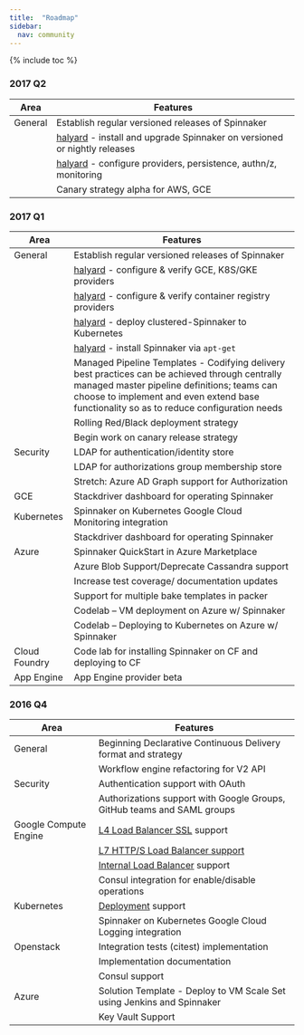 ```yaml
---
title:  "Roadmap"
sidebar:
  nav: community
---
```


{% include toc %}

### 2017 Q2

| Area | Features |
|---|---|
| General | Establish regular versioned releases of Spinnaker |
| | [halyard](https://github.com/spinnaker/halyard) - install and upgrade Spinnaker on versioned or nightly releases |
| | [halyard](https://github.com/spinnaker/halyard) - configure providers, persistence, authn/z, monitoring |
| | Canary strategy alpha for AWS, GCE |


### 2017 Q1

| Area | Features |
|---|---|
| General | Establish regular versioned releases of Spinnaker |
| | [halyard](https://github.com/spinnaker/halyard) - configure & verify GCE, K8S/GKE providers |
| | [halyard](https://github.com/spinnaker/halyard) - configure & verify container registry providers |
| | [halyard](https://github.com/spinnaker/halyard) - deploy clustered-Spinnaker to Kubernetes |
| | [halyard](https://github.com/spinnaker/halyard) - install Spinnaker via `apt-get` |
| | Managed Pipeline Templates - Codifying delivery best practices can be achieved through centrally managed master pipeline definitions; teams can choose to implement and even extend base functionality so as to reduce configuration needs |
| | Rolling Red/Black deployment strategy |
| | Begin work on canary release strategy |
| Security | LDAP for authentication/identity store |
| | LDAP for authorizations group membership store |
| | Stretch: Azure AD Graph support for Authorization |
| GCE | Stackdriver dashboard for operating Spinnaker |
| Kubernetes | Spinnaker on Kubernetes Google Cloud Monitoring integration |
| | Stackdriver dashboard for operating Spinnaker |
| Azure | Spinnaker QuickStart in Azure Marketplace |
| | Azure Blob Support/Deprecate Cassandra support |
| | Increase test coverage/ documentation updates |
| | Support for multiple bake templates in packer |
| | Codelab – VM deployment on Azure w/ Spinnaker |
| | Codelab – Deploying to Kubernetes on Azure w/ Spinnaker |
| Cloud Foundry | Code lab for installing Spinnaker on CF and deploying to CF |
| App Engine | App Engine provider beta |



### 2016 Q4

| Area | Features |
|---|---|
| General | Beginning Declarative Continuous Delivery format and strategy |
| | Workflow engine refactoring for V2 API |
| Security | Authentication support with OAuth |
| | Authorizations support with Google Groups, GitHub teams and SAML groups |
| Google Compute Engine | [L4 Load Balancer SSL](https://cloud.google.com/compute/docs/load-balancing/tcp-ssl/) support |
| | [L7 HTTP/S Load Balancer support](https://cloud.google.com/compute/docs/load-balancing/http/) |
| | [Internal Load Balancer](https://cloud.google.com/compute/docs/load-balancing/internal/) support |
| | Consul integration for enable/disable operations |
| Kubernetes | [Deployment](http://kubernetes.io/docs/user-guide/deployments/) support |
| | Spinnaker on Kubernetes Google Cloud Logging integration |
| Openstack | Integration tests (citest) implementation |
| | Implementation documentation |
| | Consul support |
| Azure | Solution Template - Deploy to VM Scale Set using Jenkins and Spinnaker |
| | Key Vault Support |

